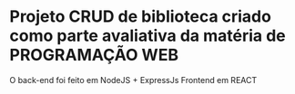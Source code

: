 # Projeto CRUD de biblioteca criado como parte avaliativa da matéria de PROGRAMAÇÃO WEB  

O back-end foi feito em NodeJS + ExpressJs
Frontend em REACT
